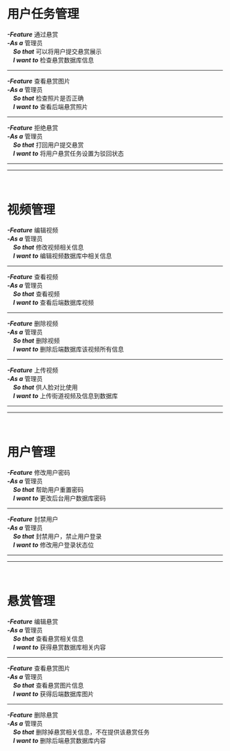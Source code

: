 # 用户任务管理

***-Feature***  通过悬赏  
***-As a***  管理员  
&emsp;***So that***  可以将用户提交悬赏展示  
&emsp;***I want to***   检查悬赏数据库信息

***

***-Feature***  查看悬赏图片  
***-As a***  管理员               
&emsp;***So that***  检查照片是否正确    
&emsp;***I want to*** 查看后端悬赏照片

***

***-Feature***  拒绝悬赏  
***-As a***  管理员           
&emsp;***So that***  打回用户提交悬赏      
&emsp;***I want to***  将用户悬赏任务设置为驳回状态 

***
***
&nbsp;
# 视频管理


***-Feature***  编辑视频  
***-As a***  管理员           
&emsp;***So that***  修改视频相关信息      
&emsp;***I want to***   编辑视频数据库中相关信息  

***

***-Feature***  查看视频    
***-As a***  管理员           
&emsp;***So that***  查看视频      
&emsp;***I want to***  查看后端数据库视频   

***

***-Feature***  删除视频  
***-As a***  管理员           
&emsp;***So that***  删除视频    
&emsp;***I want to***  删除后端数据库该视频所有信息 

***

***-Feature***  上传视频    
***-As a***  管理员           
&emsp;***So that***  供人脸对比使用    
&emsp;***I want to***   上传街道视频及信息到数据库

***
***
&nbsp;

# 用户管理

***-Feature***  修改用户密码  
***-As a***  管理员           
&emsp;***So that***  帮助用户重置密码      
&emsp;***I want to***  更改后台用户数据库密码   

***

***-Feature***  封禁用户   
***-As a***  管理员           
&emsp;***So that***  封禁用户，禁止用户登录    
&emsp;***I want to***  修改用户登录状态位 



***
***
&nbsp;

# 悬赏管理

***-Feature***  编辑悬赏  
***-As a***  管理员           
&emsp;***So that***  查看悬赏相关信息      
&emsp;***I want to***  获得悬赏数据库相关内容   

***

***-Feature***  查看悬赏图片  
***-As a***  管理员           
&emsp;***So that***  查看悬赏图片信息      
&emsp;***I want to***  获得后端数据库图片 

***

***-Feature***  删除悬赏  
***-As a***  管理员           
&emsp;***So that***  删除掉悬赏相关信息，不在提供该悬赏任务      
&emsp;***I want to***  删除后端悬赏数据库内容   